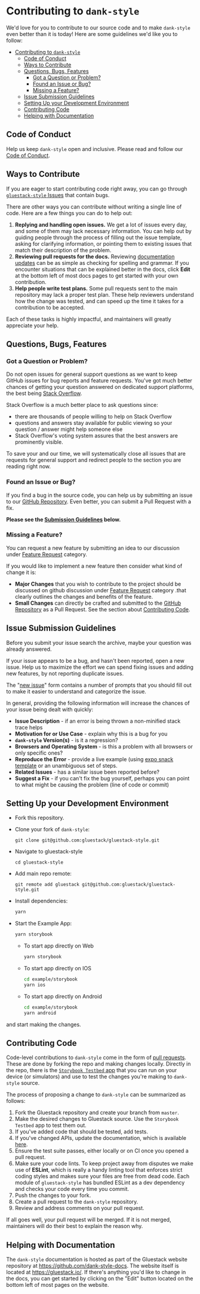 # Contributing to `dank-style`

We'd love for you to contribute to our source code and to make `dank-style` even better than it is
today! Here are some guidelines we'd like you to follow:

- [Contributing to `dank-style`](#contributing-to-gluestackui)
  - [ Code of Conduct](#-code-of-conduct)
  - [ Ways to Contribute](#-ways-to-contribute)
  - [ Questions, Bugs, Features](#-questions-bugs-features)
    - [ Got a Question or Problem?](#-got-a-question-or-problem)
    - [ Found an Issue or Bug?](#-found-an-issue-or-bug)
    - [ Missing a Feature?](#-missing-a-feature)
  - [ Issue Submission Guidelines](#-issue-submission-guidelines)
  - [ Setting Up your Development Environment](#-setting-up-your-development-environment)
  - [ Contributing Code](#-contributing-code)
  - [ Helping with Documentation](#-helping-with-documentation)

## <a name="coc"></a> Code of Conduct

Help us keep `dank-style` open and inclusive. Please read and follow our [Code of Conduct](CODE_OF_CONDUCT.md).

## <a name="wtc"></a> Ways to Contribute

If you are eager to start contributing code right away, you can go through [`gluestack-style` Issues](https://github.com/gluestack/gluestack-style/issues) that contain bugs.

There are other ways you can contribute without writing a single line of code. Here are a few things you can do to help out:

1. **Replying and handling open issues.** We get a lot of issues every day, and some of them may lack necessary information. You can help out by guiding people through the process of filling out the issue template, asking for clarifying information, or pointing them to existing issues that match their description of the problem.
2. **Reviewing pull requests for the docs.** Reviewing [documentation updates](https://github.com/gluestack/dank-style-docs/pulls) can be as simple as checking for spelling and grammar. If you encounter situations that can be explained better in the docs, click **Edit** at the bottom left of most docs pages to get started with your own contribution.
3. **Help people write test plans.** Some pull requests sent to the main repository may lack a proper test plan. These help reviewers understand how the change was tested, and can speed up the time it takes for a contribution to be accepted.

Each of these tasks is highly impactful, and maintainers will greatly appreciate your help.

## <a name="requests"></a> Questions, Bugs, Features

### <a name="question"></a> Got a Question or Problem?

Do not open issues for general support questions as we want to keep GitHub issues for bug reports
and feature requests. You've got much better chances of getting your question answered on dedicated
support platforms, the best being [Stack Overflow](http://stackoverflow.com/questions/tagged/gluestack).

Stack Overflow is a much better place to ask questions since:

- there are thousands of people willing to help on Stack Overflow
- questions and answers stay available for public viewing so your question / answer might help
  someone else
- Stack Overflow's voting system assures that the best answers are prominently visible.

To save your and our time, we will systematically close all issues that are requests for general
support and redirect people to the section you are reading right now.

### <a name="issue"></a> Found an Issue or Bug?

If you find a bug in the source code, you can help us by submitting an issue to our
[GitHub Repository](https://github.com/gluestack/gluestack-style/issues/new). Even better, you can submit a Pull Request with a fix.

**Please see the [Submission Guidelines](#submit) below.**

### <a name="feature"></a> Missing a Feature?

You can request a new feature by submitting an idea to our discussion under [Feature Request](https://github.com/gluestack/gluestack-style/discussions/new?category=feature-request) category.

If you would like to implement a new feature then consider what kind of change it is:

- **Major Changes** that you wish to contribute to the project should be discussed on github discussion under [Feature Request](https://github.com/gluestack/gluestack-style/discussions/new?category=feature-request) category .that clearly outlines the changes and benefits of the feature.
- **Small Changes** can directly be crafted and submitted to the [GitHub Repository](https://github.com/gluestack/gluestack-style)
  as a Pull Request. See the section about [Contributing Code](#submit-pr).

## <a name="submit"></a> Issue Submission Guidelines

Before you submit your issue search the archive, maybe your question was already answered.

If your issue appears to be a bug, and hasn't been reported, open a new issue. Help us to maximize
the effort we can spend fixing issues and adding new features, by not reporting duplicate issues.

The "[new issue](https://github.com/gluestack/dank-style/issues/new)" form contains a number of prompts that you should fill out to
make it easier to understand and categorize the issue.

In general, providing the following information will increase the chances of your issue being dealt
with quickly:

- **Issue Description** - if an error is being thrown a non-minified stack trace helps
- **Motivation for or Use Case** - explain why this is a bug for you
- **`dank-style` Version(s)** - is it a regression?
- **Browsers and Operating System** - is this a problem with all browsers or only specific ones?
- **Reproduce the Error** - provide a live example (using [expo snack template](https://snack.expo.dev/@gluestack/4da9b2) or an unambiguous set of steps.
- **Related Issues** - has a similar issue been reported before?
- **Suggest a Fix** - if you can't fix the bug yourself, perhaps you can point to what might be
  causing the problem (line of code or commit)

## <a name="dev-env"></a> Setting Up your Development Environment

- Fork this repository.

- Clone your fork of `dank-style`:

  ```git
  git clone git@github.com:gluestack/gluestack-style.git
  ```

- Navigate to gluestack-style

  ```
  cd gluestack-style
  ```

- Add main repo remote:

  ```git
  git remote add gluestack git@github.com:gluestack/gluestack-style.git
  ```

- Install dependencies:

  ```bash
  yarn
  ```

- Start the Example App:

  ```bash
  yarn storybook
  ```

  - To start app directly on Web
    ```bash
    yarn storybook
    ```
  - To start app directly on IOS
    ```bash
    cd example/storybook
    yarn ios
    ```
  - To start app directly on Android
    ```bash
    cd example/storybook
    yarn android
    ```

and start making the changes.

## <a name="submit-pr"></a> Contributing Code

Code-level contributions to `dank-style` come in the form of [pull requests](https://help.github.com/en/articles/about-pull-requests). These are done by forking the repo and making changes locally. Directly in the repo, there is the [`Storybook Testbed` app](/packages/dank-style) that you can run on your device (or simulators) and use to test the changes you're making to `dank-style` source.

The process of proposing a change to `dank-style` can be summarized as follows:

1. Fork the Gluestack repository and create your branch from `master`.
2. Make the desired changes to Gluestack source. Use the `Storybook Testbed` app to test them out.
3. If you've added code that should be tested, add tests.
4. If you've changed APIs, update the documentation, which is available [here](https://github.com/gluestack/gluestack-style/tree/main/example/storybook/src).
5. Ensure the test suite passes, either locally or on CI once you opened a pull request.
6. Make sure your code lints. To keep project away from disputes we make use of **ESLint**, which is really a handy linting tool that enforces strict coding styles and makes sure your files are free from dead code. Each module of `gluestack-style` has bundled ESLint as a dev dependency and checks your code every time you commit.
7. Push the changes to your fork.
8. Create a pull request to the `dank-style` repository.
9. Review and address comments on your pull request.

If all goes well, your pull request will be merged. If it is not merged, maintainers will do their best to explain the reason why.

## <a name="docs"></a> Helping with Documentation

The `dank-style` documentation is hosted as part of the Gluestack website repository at https://github.com/dank-style-docs. The website itself is located at <https://gluestack.io/>. If there's anything you'd like to change in the docs, you can get started by clicking on the "Edit" button located on the bottom left of most pages on the website.

